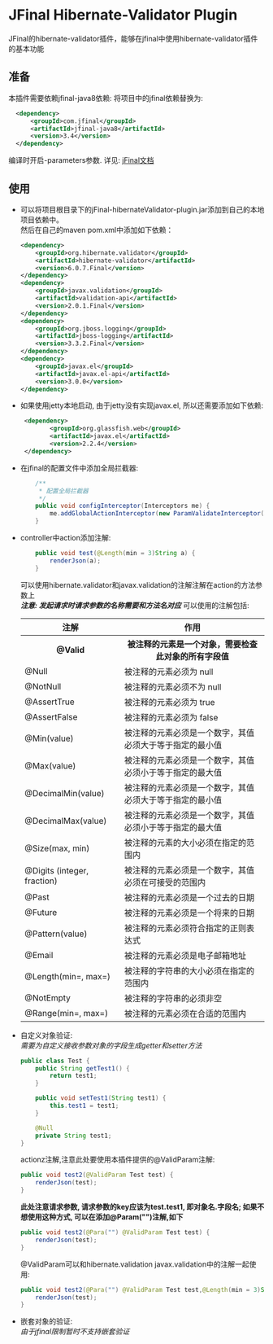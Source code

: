 # JFinal Hibernate-Validator Plugin
JFinal的hibernate-validator插件，能够在jfinal中使用hibernate-validator插件的基本功能

## 准备
本插件需要依赖jfinal-java8依赖:
将项目中的jfinal依赖替换为: 
```xml
  <dependency>
      <groupId>com.jfinal</groupId>
      <artifactId>jfinal-java8</artifactId>
      <version>3.4</version>
  </dependency>
```
编译时开启-parameters参数. 详见: [jFinal文档](http://www.jfinal.com/doc/3-3)

## 使用
- 可以将项目根目录下的jFinal-hibernateValidator-plugin.jar添加到自己的本地项目依赖中。  
然后在自己的maven pom.xml中添加如下依赖：
    ```xml
    <dependency>
        <groupId>org.hibernate.validator</groupId>
        <artifactId>hibernate-validator</artifactId>
        <version>6.0.7.Final</version>
    </dependency>
    <dependency>
        <groupId>javax.validation</groupId>
        <artifactId>validation-api</artifactId>
        <version>2.0.1.Final</version>
    </dependency>
    <dependency>
        <groupId>org.jboss.logging</groupId>
        <artifactId>jboss-logging</artifactId>
        <version>3.3.2.Final</version>
    </dependency>
    <dependency>
        <groupId>javax.el</groupId>
        <artifactId>javax.el-api</artifactId>
        <version>3.0.0</version>
    </dependency>
    ```

- 如果使用jetty本地启动, 由于jetty没有实现javax.el, 所以还需要添加如下依赖:
    ```xml
     <dependency>
            <groupId>org.glassfish.web</groupId>
            <artifactId>javax.el</artifactId>
            <version>2.2.4</version>
     </dependency>
    ```

- 在jfinal的配置文件中添加全局拦截器: 
    ```java
      	/**
      	 * 配置全局拦截器
      	 */
      	public void configInterceptor(Interceptors me) {
      		me.addGlobalActionInterceptor(new ParamValidateInterceptor());
      	}
    ```
    
- controller中action添加注解:  
    ```java
        public void test(@Length(min = 3)String a) {
            renderJson(a);
        }
    ```
    可以使用hibernate.validator和javax.validation的注解注解在action的方法参数上  
    ***注意: 发起请求时请求参数的名称需要和方法名对应***
    可以使用的注解包括:  
    
    <table>
      <thead>
      <tr>
        <th>注解</th>
        <th>作用</th>
      </tr>
      </thead>
      <tbody>
      <tr>
        <th>@Valid</th>
        <th>被注释的元素是一个对象，需要检查此对象的所有字段值</th>
      </tr>
      <tr>
        <td>@Null</td>
        <td>被注释的元素必须为 null</td>
      </tr>
      <tr>
        <td>@NotNull</td>
        <td>被注释的元素必须不为 null</td>
      </tr>
      <tr>
        <td>@AssertTrue</td>
        <td>被注释的元素必须为 true</td>
      </tr>
      <tr>
        <td>@AssertFalse</td>
        <td>被注释的元素必须为 false</td>
      </tr>
      <tr>
        <td>@Min(value)</td>
        <td>被注释的元素必须是一个数字，其值必须大于等于指定的最小值</td>
      </tr>
      <tr>
        <td>@Max(value)</td>
        <td>被注释的元素必须是一个数字，其值必须小于等于指定的最大值</td>
      </tr>
      <tr>
        <td>@DecimalMin(value)</td>
        <td>被注释的元素必须是一个数字，其值必须大于等于指定的最小值</td>
      </tr>
      <tr>
        <td>@DecimalMax(value)</td>
        <td>被注释的元素必须是一个数字，其值必须小于等于指定的最大值</td>
      </tr>
      <tr>
        <td>@Size(max, min)</td>
        <td>被注释的元素的大小必须在指定的范围内</td>
      </tr>
      <tr>
        <td>@Digits (integer, fraction)</td>
        <td>被注释的元素必须是一个数字，其值必须在可接受的范围内</td>
      </tr>
      <tr>
        <td>@Past</td>
        <td>被注释的元素必须是一个过去的日期</td>
      </tr>
      <tr>
        <td>@Future</td>
        <td>被注释的元素必须是一个将来的日期</td>
      </tr>
      <tr>
        <td>@Pattern(value)</td>
        <td>被注释的元素必须符合指定的正则表达式</td>
      </tr>
      <tr>
        <td>@Email</td>
        <td>被注释的元素必须是电子邮箱地址</td>
      </tr>
      <tr>
        <td>@Length(min=, max=)</td>
        <td>被注释的字符串的大小必须在指定的范围内</td>
      </tr>
      <tr>
        <td>@NotEmpty</td>
        <td>被注释的字符串的必须非空</td>
      </tr>
      <tr>
        <td>@Range(min=, max=)</td>
        <td>被注释的元素必须在合适的范围内</td>
      </tr>
      </tbody>
    </table>
    
- 自定义对象验证:  
    *需要为自定义接收参数对象的字段生成getter和setter方法*
    ```java
    public class Test {
        public String getTest1() {
            return test1;
        }
    
        public void setTest1(String test1) {
            this.test1 = test1;
        }
    
        @Null
        private String test1;
    }
    ```
    
    actionz注解,注意此处要使用本插件提供的@ValidParam注解:  
    ```java
    public void test2(@ValidParam Test test) {
        renderJson(test);
    }
    ```
    
    **此处注意请求参数, 请求参数的key应该为test.test1, 即对象名.字段名; 如果不想使用这种方式, 可以在添加@Param("")注解,如下**
    ```java
    public void test2(@Para("") @ValidParam Test test) {
        renderJson(test);
    }
    ```
    
    @ValidParam可以和hibernate.validation javax.validation中的注解一起使用:  
    ```java
    public void test2(@Para("") @ValidParam Test test,@Length(min = 3)String a) {
        renderJson(test);
    }
    ```
    
- 嵌套对象的验证:  
    *由于jfinal限制暂时不支持嵌套验证*